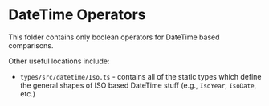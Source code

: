 # DateTime Operators

This folder contains only boolean operators for DateTime based comparisons.

Other useful locations include:

- `types/src/datetime/Iso.ts` - contains all of the static types which define the general shapes of ISO based DateTime stuff (e.g., `IsoYear`, `IsoDate`, etc.)
